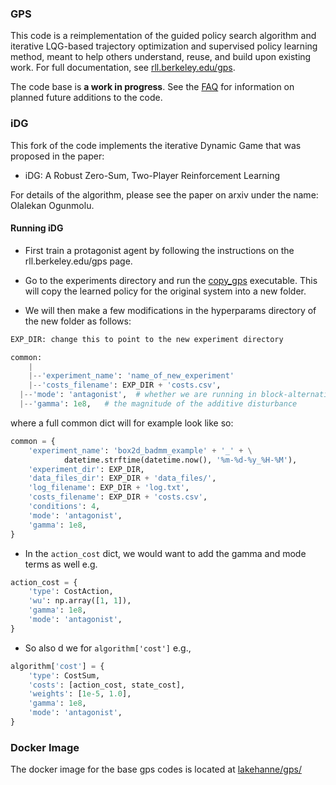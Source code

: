 ### GPS

This code is a reimplementation of the guided policy search algorithm and iterative LQG-based trajectory optimization and supervised policy learning method, meant to help others understand, reuse, and build upon existing work. For full documentation, see [rll.berkeley.edu/gps](http://rll.berkeley.edu/gps).

The code base is **a work in progress**. See the [FAQ](http://rll.berkeley.edu/gps/faq.html) for information on planned future additions to the code.

### iDG

This fork of the code implements the iterative Dynamic Game that was proposed in the paper:

* iDG: A Robust Zero-Sum, Two-Player Reinforcement Learning

For details of the algorithm, please see the paper on arxiv under the name: Olalekan Ogunmolu.

#### Running iDG

* First train a protagonist agent by following the instructions on the rll.berkeley.edu/gps page.

* Go to the experiments directory and run the [copy_gps](/experiments/copy_gps) executable. This will copy the learned policy for the original system into a new folder.

* We will then make a few modifications in the hyperparams directory of the new folder as follows:

```python
EXP_DIR: change this to point to the new experiment directory

common:
	|
	|--'experiment_name': 'name_of_new_experiment'
	|--'costs_filename': EXP_DIR + 'costs.csv',
  |--'mode': 'antagonist',  # whether we are running in block-alternating ascent mode
  |--'gamma': 1e8,   # the magnitude of the additive disturbance
```

where a full common dict will for example look like so:

```python
common = {
    'experiment_name': 'box2d_badmm_example' + '_' + \
            datetime.strftime(datetime.now(), '%m-%d-%y_%H-%M'),
    'experiment_dir': EXP_DIR,
    'data_files_dir': EXP_DIR + 'data_files/',
    'log_filename': EXP_DIR + 'log.txt',
    'costs_filename': EXP_DIR + 'costs.csv',
    'conditions': 4,
    'mode': 'antagonist',
    'gamma': 1e8,
}
```

* In the `action_cost` dict, we would want to add the gamma and mode terms as well e.g.

```python
action_cost = {
    'type': CostAction,
    'wu': np.array([1, 1]),
    'gamma': 1e8,
    'mode': 'antagonist',
}
```

* So also d we for `algorithm['cost']` e.g.,

```python
algorithm['cost'] = {
    'type': CostSum,
    'costs': [action_cost, state_cost],
    'weights': [1e-5, 1.0],
    'gamma': 1e8,
    'mode': 'antagonist',
}
```


### Docker Image

The docker image for the base gps codes is located at [lakehanne/gps/](https://hub.docker.com/r/lakehanne/gps/)
